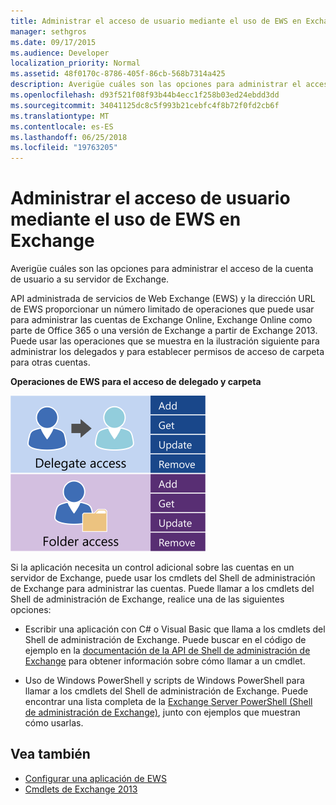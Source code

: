 ```yaml
---
title: Administrar el acceso de usuario mediante el uso de EWS en Exchange
manager: sethgros
ms.date: 09/17/2015
ms.audience: Developer
localization_priority: Normal
ms.assetid: 48f0170c-8786-405f-86cb-568b7314a425
description: Averigüe cuáles son las opciones para administrar el acceso de la cuenta de usuario a su servidor de Exchange.
ms.openlocfilehash: d93f521f08f93b44b4ecc1f258b03ed24ebdd3dd
ms.sourcegitcommit: 34041125dc8c5f993b21cebfc4f8b72f0fd2cb6f
ms.translationtype: MT
ms.contentlocale: es-ES
ms.lasthandoff: 06/25/2018
ms.locfileid: "19763205"
---
```

# <a name="managing-user-access-by-using-ews-in-exchange"></a>Administrar el acceso de usuario mediante el uso de EWS en Exchange

Averigüe cuáles son las opciones para administrar el acceso de la cuenta de usuario a su servidor de Exchange.
  
API administrada de servicios de Web Exchange (EWS) y la dirección URL de EWS proporcionar un número limitado de operaciones que puede usar para administrar las cuentas de Exchange Online, Exchange Online como parte de Office 365 o una versión de Exchange a partir de Exchange 2013. Puede usar las operaciones que se muestra en la ilustración siguiente para administrar los delegados y para establecer permisos de acceso de carpeta para otras cuentas. 
  
**Operaciones de EWS para el acceso de delegado y carpeta**

![Opciones de administración de usuarios de EWS.](media/Exchange_ManagingUserAccess_1.png)
  
Si la aplicación necesita un control adicional sobre las cuentas en un servidor de Exchange, puede usar los cmdlets del Shell de administración de Exchange para administrar las cuentas. Puede llamar a los cmdlets del Shell de administración de Exchange, realice una de las siguientes opciones:
  
- Escribir una aplicación con C# o Visual Basic que llama a los cmdlets del Shell de administración de Exchange. Puede buscar en el código de ejemplo en la [documentación de la API de Shell de administración de Exchange](../management/exchange-management-shell.md) para obtener información sobre cómo llamar a un cmdlet. 
    
- Uso de Windows PowerShell y scripts de Windows PowerShell para llamar a los cmdlets del Shell de administración de Exchange. Puede encontrar una lista completa de la [Exchange Server PowerShell (Shell de administración de Exchange)](https://docs.microsoft.com/en-us/powershell/exchange/exchange-server/exchange-management-shell?view=exchange-ps), junto con ejemplos que muestran cómo usarlas. 
    
## <a name="see-also"></a>Vea también

- [Configurar una aplicación de EWS](setting-up-your-ews-application.md)   
- [Cmdlets de Exchange 2013](https://docs.microsoft.com/en-us/powershell/exchange/?view=exchange-ps)  
    


